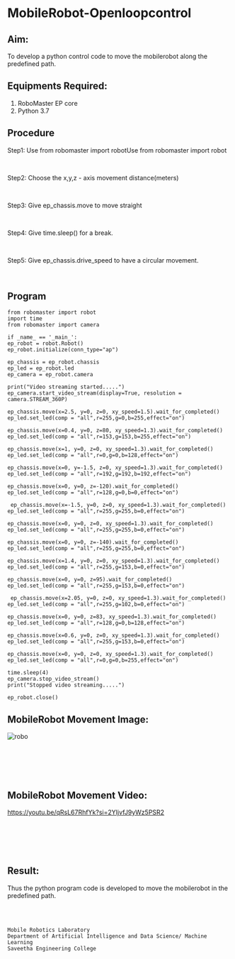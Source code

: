 # MobileRobot-Openloopcontrol
## Aim:

To develop a python control code to move the mobilerobot along the predefined path.

## Equipments Required:
1. RoboMaster EP core
2. Python 3.7

## Procedure

Step1:  Use from robomaster import robotUse from robomaster import robot

<br/>

Step2:  Choose the x,y,z - axis movement distance(meters)

<br/>

Step3: Give ep_chassis.move to move straight

<br/>

Step4:  Give time.sleep() for a break.

<br/>

Step5:  Give ep_chassis.drive_speed to have a circular movement.

<br/>

## Program

    from robomaster import robot
    import time
    from robomaster import camera
    
    if _name_ == '_main_':
    ep_robot = robot.Robot()
    ep_robot.initialize(conn_type="ap")
    
    ep_chassis = ep_robot.chassis
    ep_led = ep_robot.led
    ep_camera = ep_robot.camera
    
    print("Video streaming started.....")
    ep_camera.start_video_stream(display=True, resolution = camera.STREAM_360P)
    
    ep_chassis.move(x=2.5, y=0, z=0, xy_speed=1.5).wait_for_completed()
    ep_led.set_led(comp = "all",r=255,g=0,b=255,effect="on")
    
    ep_chassis.move(x=0.4, y=0, z=80, xy_speed=1.3).wait_for_completed()
    ep_led.set_led(comp = "all",r=153,g=153,b=255,effect="on")
    
    ep_chassis.move(x=1, y=0, z=0, xy_speed=1.3).wait_for_completed()
    ep_led.set_led(comp = "all",r=0,g=0,b=128,effect="on")
    
    ep_chassis.move(x=0, y=-1.5, z=0, xy_speed=1.3).wait_for_completed()
    ep_led.set_led(comp = "all",r=192,g=192,b=192,effect="on")
    
    ep_chassis.move(x=0, y=0, z=-120).wait_for_completed()
    ep_led.set_led(comp = "all",r=128,g=0,b=0,effect="on")
    
     ep_chassis.move(x=-1.5, y=0, z=0, xy_speed=1.3).wait_for_completed()
    ep_led.set_led(comp = "all",r=255,g=255,b=0,effect="on")
    
    ep_chassis.move(x=0, y=0, z=0, xy_speed=1.3).wait_for_completed()
    ep_led.set_led(comp = "all",r=255,g=255,b=0,effect="on")
    
    ep_chassis.move(x=0, y=0, z=-140).wait_for_completed()
    ep_led.set_led(comp = "all",r=255,g=255,b=0,effect="on")
    
    ep_chassis.move(x=1.4, y=0, z=0, xy_speed=1.3).wait_for_completed()
    ep_led.set_led(comp = "all",r=255,g=153,b=0,effect="on")
    
    ep_chassis.move(x=0, y=0, z=95).wait_for_completed()
    ep_led.set_led(comp = "all",r=255,g=153,b=0,effect="on")
    
     ep_chassis.move(x=2.05, y=0, z=0, xy_speed=1.3).wait_for_completed()
    ep_led.set_led(comp = "all",r=255,g=102,b=0,effect="on")
    
    ep_chassis.move(x=0, y=0, z=83, xy_speed=1.3).wait_for_completed()
    ep_led.set_led(comp = "all",r=128,g=0,b=128,effect="on")
    
    ep_chassis.move(x=0.6, y=0, z=0, xy_speed=1.3).wait_for_completed()
    ep_led.set_led(comp = "all",r=255,g=153,b=0,effect="on")
    
    ep_chassis.move(x=0, y=0, z=0, xy_speed=1.3).wait_for_completed()
    ep_led.set_led(comp = "all",r=0,g=0,b=255,effect="on")
    
    time.sleep(4)
    ep_camera.stop_video_stream()
    print("Stopped video streaming.....")
    
    ep_robot.close()

## MobileRobot Movement Image:

![robo](./img/robomaster.png)




<br/>
<br/>
<br/>
<br/>

## MobileRobot Movement Video:

https://youtu.be/qRsL67RhfYk?si=2YIjvfJ9yWz5PSR2



<br/>
<br/>
<br/>
<br/>

## Result:
Thus the python program code is developed to move the mobilerobot in the predefined path.


<br/>
<br/>

```
Mobile Robotics Laboratory
Department of Artificial Intelligence and Data Science/ Machine Learning
Saveetha Engineering College
```
